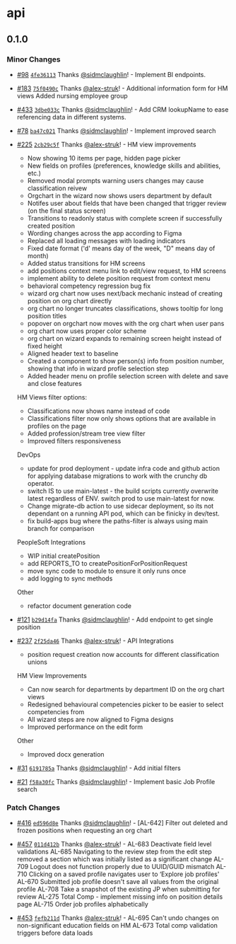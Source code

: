 # api

## 0.1.0

### Minor Changes

- [#98](https://github.com/bcgov/psa-job-store/pull/98) [`4fe36113`](https://github.com/bcgov/psa-job-store/commit/4fe3611329a2b4f6d2ca835adc59fc87d1966e7d) Thanks [@sidmclaughlin](https://github.com/sidmclaughlin)! - Implement BI endpoints.

- [#183](https://github.com/bcgov/psa-job-store/pull/183) [`75f0490c`](https://github.com/bcgov/psa-job-store/commit/75f0490c0a16dc1899c5931683d15c2732a34318) Thanks [@alex-struk](https://github.com/alex-struk)! - Additional information form for HM views
  Added nursing employee group

- [#433](https://github.com/bcgov/psa-job-store/pull/433) [`3dbe033c`](https://github.com/bcgov/psa-job-store/commit/3dbe033c67d20cf5f07e5b5ed113fd526765e854) Thanks [@sidmclaughlin](https://github.com/sidmclaughlin)! - Add CRM lookupName to ease referencing data in different systems.

- [#78](https://github.com/bcgov/psa-job-store/pull/78) [`ba47c021`](https://github.com/bcgov/psa-job-store/commit/ba47c0215b7c8e1f837b0d3cc55f985f5a39359f) Thanks [@sidmclaughlin](https://github.com/sidmclaughlin)! - Implement improved search

- [#225](https://github.com/bcgov/psa-job-store/pull/225) [`2cb29c5f`](https://github.com/bcgov/psa-job-store/commit/2cb29c5fc409a7139bf7f388e526d81fe16cb892) Thanks [@alex-struk](https://github.com/alex-struk)! - HM view improvements

  - Now showing 10 items per page, hidden page picker
  - New fields on profiles (preferences, knowledge skills and abilities, etc.)
  - Removed modal prompts warning users changes may cause classification reivew
  - Orgchart in the wizard now shows users department by default
  - Notifes user about fields that have been changed that trigger review (on the final status screen)
  - Transitions to readonly status with complete screen if successfully created position
  - Wording changes across the app according to Figma
  - Replaced all loading messages with loading indicators
  - Fixed date format ('d' means day of the week, "D" means day of month)
  - Added status transitions for HM screens
  - add positions context menu link to edit/view request, to HM screens
  - implement ability to delete position request from context menu
  - behavioral competency regression bug fix
  - wizard org chart now uses next/back mechanic instead of creating position on org chart directly
  - org chart no longer truncates classifications, shows tooltip for long position titles
  - popover on orgchart now moves with the org chart when user pans
  - org chart now uses proper color scheme
  - org chart on wizard expands to remaining screen height instead of fixed height
  - Aligned header text to baseline
  - Created a component to show person(s) info from position number, showing that info in wizard profile selection step
  - Added header menu on profile selection screen with delete and save and close features

  HM Views filter options:

  - Classifications now shows name instead of code
  - Classifications filter now only shows options that are available in profiles on the page
  - Added profession/stream tree view filter
  - Improved filters responsiveness

  DevOps

  - update for prod deployment - update infra code and github action for applying database migrations to work with the crunchy db operator.
  - switch IS to use main-latest - the build scripts currently overwrite latest regardless of ENV. switch prod to use main-latest for now.
  - Change migrate-db action to use sidecar deployment, so its not dependant on a running API pod, which can be finicky in dev/test.
  - fix build-apps bug where the paths-filter is always using main branch for comparison

  PeopleSoft Integrations

  - WIP initial createPosition
  - add REPORTS_TO to createPositionForPositionRequest
  - move sync code to module to ensure it only runs once
  - add logging to sync methods

  Other

  - refactor document generation code

- [#121](https://github.com/bcgov/psa-job-store/pull/121) [`b29d14fa`](https://github.com/bcgov/psa-job-store/commit/b29d14fa0493a565aba0f63b7611a0176f6dcfd0) Thanks [@sidmclaughlin](https://github.com/sidmclaughlin)! - Add endpoint to get single position

- [#237](https://github.com/bcgov/psa-job-store/pull/237) [`2f25da46`](https://github.com/bcgov/psa-job-store/commit/2f25da4695016783d466cfa564dd3c3e6e9ec065) Thanks [@alex-struk](https://github.com/alex-struk)! - API Integrations

  - position request creation now accounts for different classification unions

  HM View Improvements

  - Can now search for departments by department ID on the org chart views
  - Redesigned behavioural competencies picker to be easier to select competencies from
  - All wizard steps are now aligned to Figma designs
  - Improved performance on the edit form

  Other

  - Improved docx generation

- [#31](https://github.com/bcgov/psa-job-store/pull/31) [`6191785a`](https://github.com/bcgov/psa-job-store/commit/6191785aa0836e096b8df7b3f744338f33b87d0b) Thanks [@sidmclaughlin](https://github.com/sidmclaughlin)! - Add initial filters

- [#21](https://github.com/bcgov/psa-job-store/pull/21) [`f58a30fc`](https://github.com/bcgov/psa-job-store/commit/f58a30fcb325cdb58a98d81132b61bdcc9e0f391) Thanks [@sidmclaughlin](https://github.com/sidmclaughlin)! - Implement basic Job Profile search

### Patch Changes

- [#416](https://github.com/bcgov/psa-job-store/pull/416) [`ed596d8e`](https://github.com/bcgov/psa-job-store/commit/ed596d8ec18262f45c5d307ba7615163353d830d) Thanks [@sidmclaughlin](https://github.com/sidmclaughlin)! - [AL-642] Filter out deleted and frozen positions when requesting an org chart

- [#457](https://github.com/bcgov/psa-job-store/pull/457) [`011d412b`](https://github.com/bcgov/psa-job-store/commit/011d412bb86c1545d4963b84122229bf06d88ba3) Thanks [@alex-struk](https://github.com/alex-struk)! - AL-683 Deactivate field level validations
  AL-685 Navigating to the review step from the edit step removed a section which was initially listed as a significant change
  AL-709 Logout does not function properly due to UUID/GUID mismatch
  AL-710 Clicking on a saved profile navigates user to ‘Explore job profiles'
  AL-670 Submitted job profile doesn't save all values from the original profile
  AL-708 Take a snapshot of the existing JP when submitting for review
  AL-275 Total Comp - implement missing info on position details page
  AL-715 Order job profiles alphabetically

- [#453](https://github.com/bcgov/psa-job-store/pull/453) [`fefb211d`](https://github.com/bcgov/psa-job-store/commit/fefb211dd1d3177007e2b2d81465bab65da2c9f2) Thanks [@alex-struk](https://github.com/alex-struk)! - AL-695 Can't undo changes on non-significant education fields on HM
  AL-673 Total comp validation triggers before data loads
